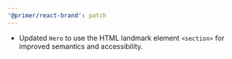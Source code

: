 ```yaml
---
'@primer/react-brand': patch
---
```


- Updated `Hero` to use the HTML landmark element `<section>` for improved semantics and accessibility.
